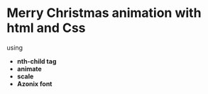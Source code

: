 # Merry Christmas animation with html and Css

using 
- **nth-child tag**
- **animate**
- **scale**
- **Azonix font**
